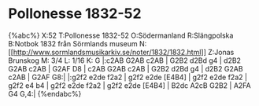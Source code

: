 # Pollonesse 1832-52

{%abc%}
X:52
T:Pollonesse 1832-52
O:Södermanland
R:Slängpolska
B:Notbok 1832 från Sörmlands museum
N:[[http://www.sormlandsmusikarkiv.se/noter/1832/1832.html]]
Z:Jonas Brunskog
M: 3/4
L: 1/16
K: G
|:c2AB G2AB c2AB | G2B2 d2Bd g4 | d2B2 G2AB c2AB | G2AF D8 |
c2AB G2AB c2AB | G2B2 d2Bd g4 | d2B2 G2AB c2AB | G2AF G8:|
|:g2f2 e2de f2a2 | g2f2 e2de [E4B4] | g2f2 e2de f2a2 | g2f2 e4 b4 |
g2f2 e2de f2a2 | g2f2 e2de [E4B4] | B2dc A2cB G2B2 | A2FA G4 G,4:|
{%endabc%}

